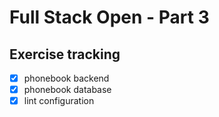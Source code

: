 # Full Stack Open - Part 3

## Exercise tracking

- [x] phonebook backend
- [x] phonebook database
- [x] lint configuration
